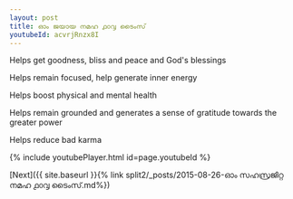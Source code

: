 ```yaml
---
layout: post
title: ഓം ജയായ നമഹ ൧൦൮ ടൈംസ്
youtubeId: acvrjRnzx8I
---
```

 
 
Helps get goodness, bliss and peace and God's blessings
 
Helps remain focused, help generate inner energy 
 
Helps boost physical and mental health 
 
Helps remain grounded and generates a sense of gratitude towards the greater power 
 
Helps reduce bad karma
 
 
 
 


{% include youtubePlayer.html id=page.youtubeId %}
 
[Next]({{ site.baseurl }}{% link  split2/_posts/2015-08-26-ഓം സഹസ്രജിറ്റ നമഹ ൧൦൮ ടൈംസ്.md%})
 
